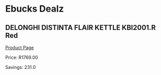 
# Ebucks Dealz
## DELONGHI DISTINTA FLAIR KETTLE KBI2001.R Red
[Product Page](https://www.ebucks.com/web/shop/productSelected.do?prodId=1149077884&catId=704985963)

Price: R1769.00

Savings: 231.0


	